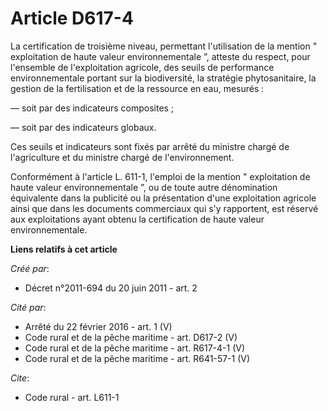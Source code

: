 # Article D617-4

La certification de troisième niveau, permettant l'utilisation de la mention " exploitation de haute valeur environnementale
”, atteste du respect, pour l'ensemble de l'exploitation agricole, des seuils de performance environnementale portant sur la
biodiversité, la stratégie phytosanitaire, la gestion de la fertilisation et de la ressource en eau, mesurés : 

― soit par des indicateurs composites ; 

― soit par des indicateurs globaux. 

Ces seuils et indicateurs sont fixés par arrêté du ministre chargé de l'agriculture et du ministre chargé de
l'environnement. 

Conformément à l'article L. 611-1, l'emploi de la mention " exploitation de haute valeur environnementale ”, ou de toute
autre dénomination équivalente dans la publicité ou la présentation d'une exploitation agricole ainsi que dans les documents
commerciaux qui s'y rapportent, est réservé aux exploitations ayant obtenu la certification de haute valeur environnementale.

**Liens relatifs à cet article**

_Créé par_:

  - Décret n°2011-694 du 20 juin 2011 - art. 2

_Cité par_:

  - Arrêté du 22 février 2016 - art. 1 (V)
  - Code rural et de la pêche maritime - art. D617-2 (V)
  - Code rural et de la pêche maritime - art. R617-4-1 (V)
  - Code rural et de la pêche maritime - art. R641-57-1 (V)

_Cite_:

  - Code rural - art. L611-1
